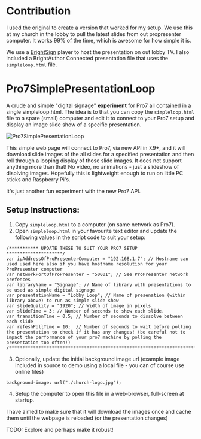 # Contribution
I used the original to create a version that worked for my setup. We use this at my church in the lobby to pull the latest slides from out propresenter computer.
It works 99% of the time, which is awesome for how simple it is.

We use a [BrightSign](https://www.brightsign.biz/) player to host the presentation on out lobby TV. I also included a BrightAuthor Connected presentation file that uses the `simpleloop.html` file.

# Pro7SimplePresentationLoop
A crude and simple "digital signage" **experiment** for Pro7 all contained in a single simpleloop.html.
The idea is to that you can copy the `simpleloop.html` file to a spare (small) computer and edit it to connect to your Pro7 setup and display an image slide show of a specific presentation.

![Pro7SimplePresentationLoop](Pro7SimplePresentationLoop.jpg)

This simple web page will connect to Pro7, via new API in 7.9+, and it will download slide images of the all slides for a specified presentation and then roll through a looping display of those slide images.  It does not support anything more than that! No video, no animations - just a slideshow of disolving images. Hopefully this is lightweight enough to run on little PC sticks and Raspberry Pi's.

It's just another fun experiment with the new Pro7 API.


## Setup Instructions:
1. Copy `simpleloop.html` to a computer (on same network as Pro7).
2. Open `simpleloop.html` in your favourite text editor and update the following values in the script code to suit your setup:
```
/*********** UPDATE THESE TO SUIT YOUR PRO7 SETUP *********************/
var ipAddressOfProPresenterComputer = "192.168.1.7"; // Hostname can used used here also if you have hostname resolution for your ProPresenter computer
var networkPortOfProPresenter = "50001"; // See ProPresenter network prefences
var libraryName = "Signage"; // Name of library with presentations to be used as simple digital signage
var presentationName = "Lobby Loop"; // Name of presenation (within library above) to run as simple slide show
var slideQuality = "1920"; // Width of image in pixels
var slideTime = 3; // Number of seconds to show each slide.
var transitionTime = 0.5; // Number of seconds to dissolve between each slide
var refeshPollTime = 10;  // Number of seconds to wait before polling the presentation to check if it has any changes! (be careful not to impact the performance of your pro7 machine by polling the presentation too often!)
/**********************************************************************/
```
3. Optionally, update the initial background image url (example image included in source to demo using a local file - you can of course use online files)
```
background-image: url("./church-logo.jpg");
```
4. Setup the computer to open this file in a web-browser, full-screen at startup.

I have aimed to make sure that it will download the images once and cache them until the webpage is reloaded (or the presentation changes)

TODO: Explore and perhaps make it robust!
